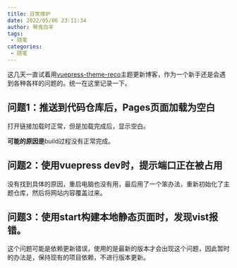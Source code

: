 ```yaml
---
title: 日常维护
date: 2022/05/06 23:11:34
author: 琴鬼白羊
tags:
 - 随笔
categories:
 - 随笔
---
```


这几天一直试着用[vuepress-theme-reco](https://vuepress-theme-reco.recoluan.com/)主题更新博客，作为一个新手还是会遇到各种各样的问题的。统一在这里记录一下。

## 问题1：推送到代码仓库后，Pages页面加载为空白
打开链接加载时正常，但是加载完成后，显示空白。

**可能的原因是**build过程没有正常完成。

## 问题2：使用vuepress dev时，提示端口正在被占用
没有找到具体的原因，重启电脑也没有用，最后用了一个笨办法，重新初始化了主题仓库，然后将网站内容覆盖过来。

## 问题3：使用start构建本地静态页面时，发现vist报错。
这个问题可能是依赖更新错误，使用的是最新的版本才会出现这个问题，因此暂时的办法是，保持现有的项目依赖，不进行版本更新。
